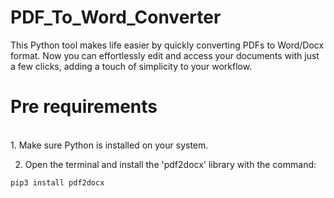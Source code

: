 # PDF_To_Word_Converter
This Python tool makes life easier by quickly converting PDFs to Word/Docx format. Now you can effortlessly edit and access your documents with just a few clicks, adding a touch of simplicity to your workflow.
<br>
<h1> Pre requirements </h1> <br>
1. Make sure Python is installed on your system.

2. Open the terminal and install the 'pdf2docx' library with the command:

```bash
pip3 install pdf2docx
```
